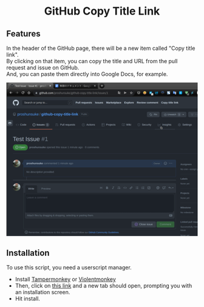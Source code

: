 <div align="center">
  <h1>GitHub Copy Title Link</h1>
</div>

## Features

In the header of the GitHub page, there will be a new item called "Copy title link".  
By clicking on that item, you can copy the title and URL from the pull request and issue on GitHub.  
And, you can paste them directly into Google Docs, for example.

![example](./example.gif)

## Installation

To use this script, you need a userscript manager.

- Install [Tampermonkey](https://www.tampermonkey.net/) or [Violentmonkey](https://violentmonkey.github.io/get-it/)
- Then, click on [this link](https://github.com/proshunsuke/github-copy-title-link/raw/master/github-copy-title-link.user.js) and a new tab should open, prompting you with an installation screen.
- Hit install.
